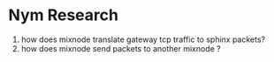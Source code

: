 # Nym Research 

1. how does mixnode translate gateway tcp traffic to sphinx packets? 
2. how does mixnode send packets to another mixnode ?

